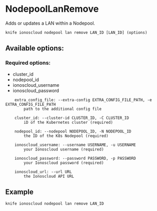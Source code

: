 # NodepoolLanRemove

Adds or updates a LAN within a Nodepool.

```text
knife ionoscloud nodepool lan remove LAN_ID [LAN_ID] (options)
```

## Available options:

### Required options:

* cluster\_id
* nodepool\_id
* ionoscloud\_username
* ionoscloud\_password

```text
    extra_config_file: --extra-config EXTRA_CONFIG_FILE_PATH, -e EXTRA_CONFIG_FILE_PATH
        path to the additional config file

    cluster_id: --cluster-id CLUSTER_ID, -C CLUSTER_ID
        iD of the Kubernetes cluster (required)

    nodepool_id: --nodepool NODEPOOL_ID, -N NODEPOOL_ID
        the ID of the K8s Nodepool (required)

    ionoscloud_username: --username USERNAME, -u USERNAME
        your Ionoscloud username (required)

    ionoscloud_password: --password PASSWORD, -p PASSWORD
        your Ionoscloud password (required)

    ionoscloud_url: --url URL
        the Ionoscloud API URL

```
## Example

```text
knife ionoscloud nodepool lan remove LAN_ID 
```
